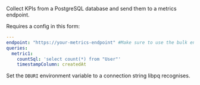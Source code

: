 Collect KPIs from a PostgreSQL database and send them to a metrics endpoint.

Requires a config in this form:

```yaml
---
endpoint: "https://your-metrics-endpoint" #Make sure to use the bulk endpoint
queries:
  metric1:
    countSql: 'select count(*) from "User"'
    timestampColumn: createdAt
```

Set the `DBURI` environment variable to a connection string libpq recognises.
